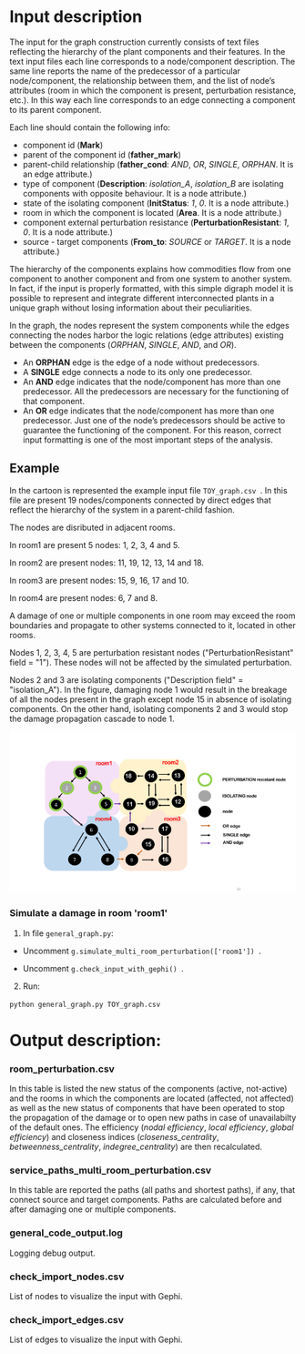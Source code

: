 # Input description

The input for the graph construction currently 
consists of text files reflecting the hierarchy of
the plant components and their features.
In the text input files each line corresponds 
to a node/component description. 
The same line reports the name of the predecessor 
of a particular node/component, 
the relationship between them, and the list of 
node’s attributes (room in which the component is 
present, perturbation resistance, etc.).
In this way each line corresponds to an edge
connecting a component to its parent component.

Each line should contain the following info:
- component id (**Mark**)
- parent of the component id (**father_mark**)
- parent-child relationship 
(**father_cond**: *AND*, *OR*, *SINGLE*, *ORPHAN*. It is an edge attribute.)
- type of component 
(**Description**: *isolation_A*, *isolation_B* are isolating components 
with opposite behaviour. It is a node attribute.)
- state of the isolating component 
(**InitStatus**: *1*, *0*. It is a node attribute.)
- room in which the component is located 
(**Area**. It is a node attribute.)
- component external perturbation resistance 
(**PerturbationResistant**: *1*, *0*. It is a node attribute.)
- source - target components 
(**From_to**: *SOURCE* or *TARGET*. It is a node attribute.)

The hierarchy of the components explains how commodities
flow from one component to another component
and from one system to another system. 
In fact, if the input is properly formatted, with this
simple digraph model it is possible to represent and 
integrate different interconnected plants
in a unique graph without losing information about 
their peculiarities. 

In the graph, the nodes represent the system components 
while the edges connecting the nodes harbor the logic 
relations (edge attributes) existing between the components 
(*ORPHAN*, *SINGLE*, *AND*, and *OR*).
- An **ORPHAN** edge is the edge of a node without predecessors.
- A **SINGLE** edge connects a node to its only one predecessor.
- An **AND** edge indicates that the node/component 
has more than one predecessor. All the predecessors are 
necessary for the functioning of that component.
- An **OR** edge indicates that the node/component has 
more than one predecessor. Just one of the node’s 
predecessors should be active to guarantee the functioning 
of the component.
For this reason, correct input formatting 
is one of the most important steps of the analysis.

## Example

In the cartoon is represented the example input file `TOY_graph.csv `.
In this file are present 19 nodes/components connected by
direct edges that reflect the hierarchy of the system 
in a parent-child fashion.

The nodes are disributed in adjacent rooms.

In room1 are present 5 nodes: 1, 2, 3, 4 and 5.

In room2 are present nodes: 11, 19, 12, 13, 14 and 18.

In room3 are present nodes: 15, 9, 16, 17 and 10.

In room4 are present nodes: 6, 7 and 8.

A damage of one or multiple components in one room
may exceed the room boundaries and propagate
to other systems connected to it, located in other
rooms. 

Nodes 1, 2, 3, 4, 5 are perturbation resistant nodes 
("PerturbationResistant" field = "1").
These nodes will not be affected by the simulated
perturbation.

Nodes 2 and 3 are isolating components ("Description field" =
"isolation_A"). In the figure, damaging node 1 would result 
in the breakage of all the nodes present in the graph except 
node 15 in absence of isolating components. On the other hand, 
isolating components 2 and 3 would stop the damage propagation
cascade to node 1.

!["TOY graph"](TOY_graph.png )

### Simulate a damage in room 'room1' 

1. In file `general_graph.py`:

* Uncomment  `g.simulate_multi_room_perturbation(['room1']) `.

* Uncomment  `g.check_input_with_gephi() `.

2. Run:

 `python general_graph.py TOY_graph.csv `


# Output description:

### room_perturbation.csv

In this table is listed the new status of the components 
(active, not-active) and the rooms in which the components 
are located (affected, not affected) as well as the new status
of components that have been operated to stop the 
propagation of the damage or to open new paths
in case of unavailabilty of the default ones. 
The efficiency (*nodal efficiency*, *local efficiency*, *global efficiency*)
and closeness indices (*closeness_centrality*, *betweenness_centrality*, 
*indegree_centrality*) are then recalculated.

### service_paths_multi_room_perturbation.csv

In this table are reported the paths (all paths and shortest paths), if any, 
that connect source and target components.
Paths are calculated before and after damaging one or multiple components.

### general_code_output.log

Logging debug output.
### check_import_nodes.csv

List of nodes to visualize the input with Gephi.

### check_import_edges.csv

List of edges to visualize the input with Gephi.
